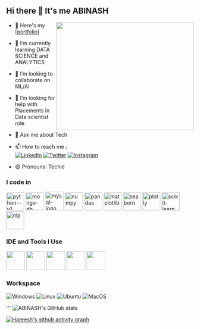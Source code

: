 ## Hi there 👋 It's me ABINASH

<img align="right" width="370" height="290" src="https://i.pinimg.com/originals/47/f0/34/47f0342cec72b800463bf003eac1257e.gif">

- 🔭 Here's my [[portfolio](https://github.com/abinashsasi/abinashsasi)]                                                
- 🌱 I’m currently learning DATA SCIENCE and ANALYTICS
- 👯 I’m looking to collaborate on ML/AI
- 🤔 I’m looking for help with Placements in Data scientist role
- 💬 Ask me about Tech
- 📫 How to reach me :
<br /> [![LinkedIn](https://img.shields.io/badge/LinkedIn-0077B5?style=for-the-badge&logo=linkedin&logoColor=white)](https://www.linkedin.com/in/yourprofile/)
[![Twitter](https://img.shields.io/badge/Twitter-1DA1F2?style=for-the-badge&logo=twitter&logoColor=white)](https://twitter.com/yourprofile)
[![Instagram](https://img.shields.io/badge/Instagram-E4405F?style=for-the-badge&logo=instagram&logoColor=white)](https://instagram.com/)

- 😄 Pronouns: Techie

### I code in
<img width="48" height="48" src="https://img.icons8.com/color/48/python--v1.png" alt="python--v1"/>  <img width="48" height="48" src="https://img.icons8.com/color/48/mongo-db.png" alt="mongo-db"/>  <img width="50" height="50" src="https://img.icons8.com/color/50/mysql-logo.png" alt="mysql-logo"/>  <img width="48" height="48" src="https://img.icons8.com/color/48/numpy.png" alt="numpy"/> <img width="48" height="48" src="https://img.icons8.com/color/48/pandas.png" alt="pandas"/>  <img width="48" height="48" src="https://upload.wikimedia.org/wikipedia/commons/8/84/Matplotlib_icon.svg" alt="matplotlib"/>  <img width="48" height="48" src="https://seaborn.pydata.org/_images/logo-mark-lightbg.svg" alt="seaborn"/>  <img width="48" height="48" src="https://images.plot.ly/logo/new-branding/plotly-logomark.png" alt="plotly"/>  <img width="48" height="48" src="https://upload.wikimedia.org/wikipedia/commons/0/05/Scikit_learn_logo_small.svg" alt="scikit-learn"/>  <img width="48" height="48" src="https://img.icons8.com/color/48/artificial-intelligence.png" alt="nlp"/>



### IDE and Tools I Use
<img height="50" width="50" src="https://img.icons8.com/color/48/000000/visual-studio-code-2019.png"/> <img height="50" width="50" src="https://img.icons8.com/color/48/000000/pycharm.png"/> <img height="50" width="50" src="https://img.icons8.com/color/50/000000/git.png"/> <img height="50" width="50" src="https://img.icons8.com/dusk/64/000000/anaconda.png"/> <img height="50"  src="https://img.icons8.com/doodle/48/000000/adobe-photoshop.png"/>  

### Workspace
![Windows](https://img.shields.io/badge/Windows-0078D6?style=for-the-badge&logo=windows&logoColor=white)
![Linux](https://img.shields.io/badge/Linux-FCC624?style=for-the-badge&logo=linux&logoColor=black)
![Ubuntu](https://img.shields.io/badge/Ubuntu-E95420?style=for-the-badge&logo=ubuntu&logoColor=white)
![MacOS](https://img.shields.io/badge/macOS-000000?style=for-the-badge&logo=apple&logoColor=white)


''' ![ABINASH's GitHub stats](https://github-readme-stats.vercel.app/api?username=abinashsasi&theme=dark&show_icons=true&&hide=issues,contribs)


[![Hareesh's github activity graph](https://github-readme-activity-graph.vercel.app/graph?username=abinashsasi&bg_color=000000&color=ffffff&line=51f565&point=ffffff&area=true&hide_border=true)](https://github.com/ashutosh00710/github-readme-activity-graph)

